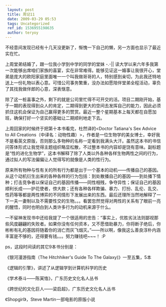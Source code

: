 ```yaml
---
 layout: post
 title: 周记11
 date: 2009-03-29 05:53
 tags: Uncategorized
 ref_id: 1536955198635
 author: teryoy
---
```

不经意间发现已经有十几天没更新了，惭愧一下自己的懒，另一方面也显示了最近实在忙。

上周堂弟结婚了，跟一位我小学到中学的同学的堂妹 -.-||
读大学以来六年多我第一次能够出席咱们家族的喜宴，实在非常难得。能够见证这一婚事让我很开心，堂弟是庞大的欧阳家庭里面唯一一个叫我做哥哥的人，特别感到亲切，为此我还特地送上一份礼物以表心意。可惜公司事务繁重，没办法如愿陪伴堂弟全程活动，辜负了其找我做伴郎的心意，深表惬意。

除了这一桩喜事之外，剩下的就是公司里忙得不可开交的活。项目二期刚开始，基于一期的表现得到众人的肯定，二期得到更大的空间去发挥自己的能力，因此必须抓住这机会保证为自己赢得更多的赞赏。最近一整个星期基本上每天都在自愿加班，确保打好一个坚实的基础让二期顺利地走下去。

上周回家的时候终于把第十本书看完，杜然译的<Doctor Tatiana's Sex Advice to All
Creations（中译名：动物性趣）>，作者是一位生物学的美女博士，幸好我不是看英文原版，否则那么多物种的名称一定看到我满头大汗。虽然这本书的书信问答体形式让我觉得主题组织略显松散，不过整本书的内容却是饶有意味。副标题是“性的进化生物学”，这本书解释了除了人类以外各种各样生物两性之间的行为，通过拟人的写法偏偏让人觉得写的就像是人类的性行为。

原来所有物种与性有关的所有行为都是出于一个基本的动机——传播自己的基因。从这个动机衍生出来的各种各样的行为包括：到处散播自己的基因——到处播下情种；打击竞争者以保证自己的基因传播——同性相残，争夺异性；保证自己的基因顺利长成——护花使者，傍大款；还有各种各样欺骗、暴力、打扮、乱伦、乱交、性药等等都是两性博弈的不同情形下发展出来的东西。最后还理所当然地解释了一下一夫一妻制以及不需要性交的生物。。。看罢忽然觉得对两性的关系有了眼前一亮的醒悟，同时也明白到人类许多行为的动机来源于什么。

一不留神发现书中还给我提了一个很适用的忠告：“事实上，优胜劣汰法则鄙视那些风度翩翩的失败者。如果你没有任何资本，又不愿借助暴力，你将断子绝后，你彬彬有礼的基因将随着你的消亡而灰飞烟灭。”——所以啊，像我这么善良淳朴内涵丰富是不够的，还得要有钱。。。努力赚钱吧~~~！
:P

ps，这段时间读的其它9本书分别是：

《银河漫游指南（The Hitchhiker's Guide To The Galaxy)》一至五集，5本

《逻辑的引擎》，讲述了从逻辑学到计算机科学的历史

《学术泰斗——陈寅恪》，广东历史文化名人丛书

《跨世纪的文化巨人——梁启超》，广东历史文化名人丛书

《Shopgirl》，Steve Martin一部电影的原版小说


